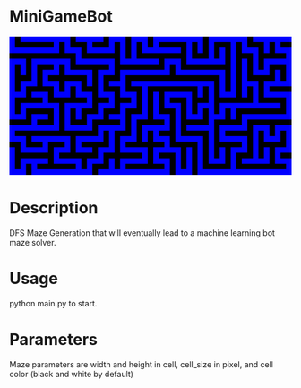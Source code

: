 # MiniGameBot

![alt text](maze_sample.png)

# Description
DFS Maze Generation that will eventually lead to a machine learning bot maze solver.

# Usage
python main.py to start.

# Parameters
Maze parameters are width and height in cell, cell_size in pixel, and cell color (black and white by default)
